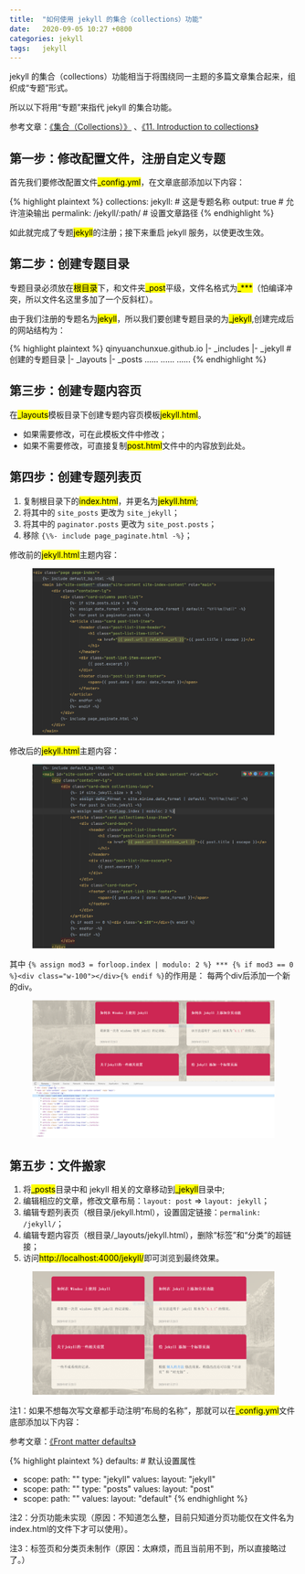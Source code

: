 ```yaml
---
title:  "如何使用 jekyll 的集合（collections）功能"  
date:   2020-09-05 10:27 +0800
categories: jekyll
tags:   jekyll
---
```


jekyll 的集合（collections）功能相当于将围绕同一主题的多篇文章集合起来，组织成“专题”形式。

所以以下将用“专题”来指代 jekyll 的集合功能。

参考文章：[《集合（Collections）》](http://jekyllcn.com/docs/collections/) 、[《11. Introduction to collections》](https://learn.cloudcannon.com/jekyll/introduction-to-jekyll-collections/)



## 第一步：修改配置文件，注册自定义专题

首先我们要修改配置文件<mark>_config.yml</mark>，在文章底部添加以下内容：

{% highlight plaintext %}
collections:
  jekyll: # 这是专题名称
    output: true  # 允许渲染输出
    permalink: /jekyll/:path/ # 设置文章路径
{% endhighlight %}

如此就完成了专题<mark>jekyll</mark>的注册；接下来重启 jekyll 服务，以使更改生效。

## 第二步：创建专题目录

专题目录必须放在<mark>根目录</mark>下，和文件夹<mark>_post</mark>平级，文件名格式为<mark>\_***</mark>（怕编译冲突，所以文件名这里多加了一个反斜杠）。

由于我们注册的专题名为<mark>jekyll</mark>，所以我们要创建专题目录的为<mark>_jekyll</mark>,创建完成后的网站结构为：

{% highlight plaintext %}
qinyuanchunxue.github.io
    |- _includes
    |- _jekyll  # 创建的专题目录
    |- _layouts
    |- _posts
    ......
    ......
    ......
{% endhighlight %}

## 第三步：创建专题内容页
    
在<mark>_layouts</mark>模板目录下创建专题内容页模板<mark>jekyll.html</mark>。
  * 如果需要修改，可在此模板文件中修改；
  * 如果不需要修改，可直接复制<mark>post.html</mark>文件中的内容放到此处。
  
## 第四步：创建专题列表页  

1. 复制根目录下的<mark>index.html</mark>，并更名为<mark>jekyll.html</mark>;
2. 将其中的 `site_posts` 更改为 `site_jekyll`；
3. 将其中的 `paginator.posts` 更改为 `site_post.posts`；
4. 移除 `{\%- include page_paginate.html -%}`；

修改前的<mark>jekyll.html</mark>主题内容：

<figure class="post-content-img row justify-content-center">
    <div class="col-12 col-lg-12">
        <img class="w-100" src="/assets/post/2020-09-05-how-to-use-jekyll-collections-function/jekyll-html-before.png" alt="开通 github pages 界面">
    </div>
</figure>

修改后的<mark>jekyll.html</mark>主题内容：

<figure class="post-content-img row justify-content-center">
    <div class="col-12 col-lg-12">
        <img class="w-100" src="/assets/post/2020-09-05-how-to-use-jekyll-collections-function/jekyll-html-after.png" alt="开通 github pages 界面">
    </div>
</figure>

其中 `{% assign mod3 = forloop.index | modulo: 2 %} *** {% if mod3 == 0 %}<div class="w-100"></div>{% endif %}`的作用是：
每两个div后添加一个新的div。

<figure class="post-content-img row justify-content-center">
    <div class="col-12 col-lg-12">
        <img class="w-100" src="/assets/post/2020-09-05-how-to-use-jekyll-collections-function/jekyll-html-modulo.png" alt="开通 github pages 界面">
    </div>
</figure>


## 第五步：文件搬家

1. 将<mark>_posts</mark>目录中和 jekyll 相关的文章移动到<mark>_jekyll</mark>目录中;
2. 编辑相应的文章，修改文章布局：`layout: post` => `layout: jekyll`；
3. 编辑专题列表页（根目录/jekyll.html），设置固定链接：`permalink: /jekyll/`；
4. 编辑专题内容页（根目录/_layouts/jekyll.html），删除“标签”和“分类”的超链接；
5. 访问<mark>http://localhost:4000/jekyll/</mark>即可浏览到最终效果。

<figure class="post-content-img row justify-content-center">
    <div class="col-12 col-lg-12">
        <img class="w-100" src="/assets/post/2020-09-05-how-to-use-jekyll-collections-function/jekyll-html-end.png" alt="开通 github pages 界面">
    </div>
</figure>

注1：如果不想每次写文章都手动注明“布局的名称”，那就可以在<mark>_config.yml</mark>文件底部添加以下内容：

参考文章：[《Front matter defaults》](https://jekyllrb.com/docs/step-by-step/09-collections/#front-matter-defaults")

{% highlight plaintext %}
defaults:   # 默认设置属性
  - scope:
      path: ""
      type: "jekyll"
    values:
      layout: "jekyll"
  - scope:
      path: ""
      type: "posts"
    values:
      layout: "post"
  - scope:
      path: ""
    values:
      layout: "default"
{% endhighlight %}

注2：分页功能未实现（原因：不知道怎么整，目前只知道分页功能仅在文件名为index.html的文件下才可以使用）。

注3：标签页和分类页未制作（原因：太麻烦，而且当前用不到，所以直接略过了。）
